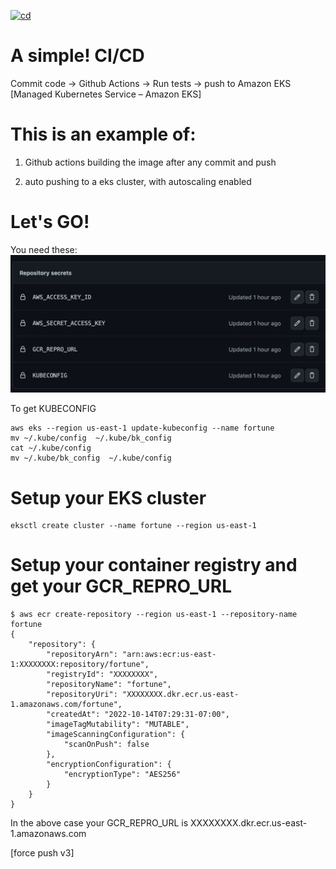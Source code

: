 [![cd](https://github.com/james-ransom/eks-gha-auto-deploy-fortune/actions/workflows/cd.yml/badge.svg)](https://github.com/james-ransom/eks-gha-auto-deploy-fortune/actions/workflows/cd.yml)

# A simple! CI/CD

Commit code -> Github Actions -> Run tests -> push to Amazon EKS [Managed Kubernetes Service – Amazon EKS]


# This is an example of: 

1) Github actions building the image after any commit and push

2) auto pushing to a eks cluster, with autoscaling enabled 

# Let's GO! 

You need these: <br>
<img src='https://raw.githubusercontent.com/james-ransom/eks-gha-auto-deploy-fortune/main/images/keysyouneed.png' width='700px'>

To get KUBECONFIG

```
aws eks --region us-east-1 update-kubeconfig --name fortune
mv ~/.kube/config  ~/.kube/bk_config
cat ~/.kube/config 
mv ~/.kube/bk_config  ~/.kube/config
```

# Setup your EKS cluster 
```
eksctl create cluster --name fortune --region us-east-1
```


# Setup your container registry and get your GCR_REPRO_URL
```
$ aws ecr create-repository --region us-east-1 --repository-name fortune
{
    "repository": {
        "repositoryArn": "arn:aws:ecr:us-east-1:XXXXXXXX:repository/fortune",
        "registryId": "XXXXXXXX",
        "repositoryName": "fortune",
        "repositoryUri": "XXXXXXXX.dkr.ecr.us-east-1.amazonaws.com/fortune",
        "createdAt": "2022-10-14T07:29:31-07:00",
        "imageTagMutability": "MUTABLE",
        "imageScanningConfiguration": {
            "scanOnPush": false
        },
        "encryptionConfiguration": {
            "encryptionType": "AES256"
        }
    }
}
```

In the above case your GCR_REPRO_URL is XXXXXXXX.dkr.ecr.us-east-1.amazonaws.com




[force push v3]

